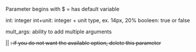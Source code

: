 Parameter begins with $ = has default variable 

int: integer
int+unit: integer + unit type, ex. 14px, 20%
booleen: true or false

mult_args: ability to add multiple arguments

|| <del>: if you do not want the available option, delete this parameter